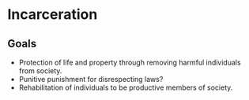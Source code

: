 # Incarceration

## Goals

- Protection of life and property through removing harmful individuals from society.
- Punitive punishment for disrespecting laws?
- Rehabilitation of individuals to be productive members of society.
